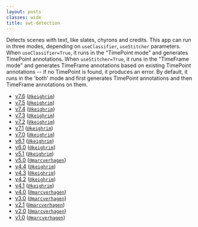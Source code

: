 ```yaml
---
layout: posts
classes: wide
title: swt-detection
---
```

Detects scenes with text, like slates, chyrons and credits. This app can run in three modes, depending on `useClassifier`, `useStitcher` parameters. When `useClassifier=True`, it runs in the "TimePoint mode" and generates TimePoint annotations. When `useStitcher=True`, it runs in the "TimeFrame mode" and generates TimeFrame annotations based on existing TimePoint annotations -- if no TimePoint is found, it produces an error. By default, it runs in the 'both' mode and first generates TimePoint annotations and then TimeFrame annotations on them.
- [v7.6](v7.6) ([`@keighrim`](https://github.com/keighrim))
- [v7.5](v7.5) ([`@keighrim`](https://github.com/keighrim))
- [v7.4](v7.4) ([`@keighrim`](https://github.com/keighrim))
- [v7.3](v7.3) ([`@keighrim`](https://github.com/keighrim))
- [v7.2](v7.2) ([`@keighrim`](https://github.com/keighrim))
- [v7.1](v7.1) ([`@keighrim`](https://github.com/keighrim))
- [v7.0](v7.0) ([`@keighrim`](https://github.com/keighrim))
- [v6.1](v6.1) ([`@keighrim`](https://github.com/keighrim))
- [v6.0](v6.0) ([`@keighrim`](https://github.com/keighrim))
- [v5.1](v5.1) ([`@keighrim`](https://github.com/keighrim))
- [v5.0](v5.0) ([`@marcverhagen`](https://github.com/marcverhagen))
- [v4.4](v4.4) ([`@keighrim`](https://github.com/keighrim))
- [v4.3](v4.3) ([`@keighrim`](https://github.com/keighrim))
- [v4.2](v4.2) ([`@keighrim`](https://github.com/keighrim))
- [v4.1](v4.1) ([`@keighrim`](https://github.com/keighrim))
- [v4.0](v4.0) ([`@marcverhagen`](https://github.com/marcverhagen))
- [v3.0](v3.0) ([`@marcverhagen`](https://github.com/marcverhagen))
- [v2.1](v2.1) ([`@marcverhagen`](https://github.com/marcverhagen))
- [v2.0](v2.0) ([`@marcverhagen`](https://github.com/marcverhagen))
- [v1.0](v1.0) ([`@marcverhagen`](https://github.com/marcverhagen))
